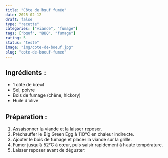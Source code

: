 ```yaml
---
title: "Côte de bœuf fumée"
date: 2025-02-12
draft: false
type: "recette"
categories: ["viande", "fumage"]
tags: ["bœuf", "BBQ", "fumage"]
rating: 5
status: "testé"
image: "img/cote-de-boeuf.jpg"
slug: "cote-de-boeuf-fumee"
---
```

## Ingrédients :
- 1 côte de bœuf
- Sel, poivre
- Bois de fumage (chêne, hickory)
- Huile d'olive

## Préparation :
1. Assaisonner la viande et la laisser reposer.
2. Préchauffer le Big Green Egg à 110°C en chaleur indirecte.
3. Ajouter le bois de fumage et placer la viande sur la grille.
4. Fumer jusqu’à 52°C à cœur, puis saisir rapidement à haute température.
5. Laisser reposer avant de déguster.
